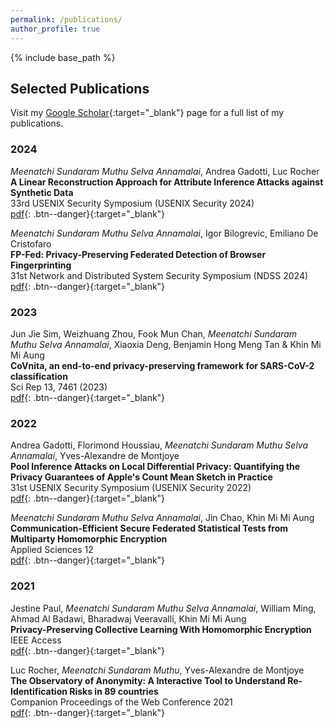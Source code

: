 ```yaml
---
permalink: /publications/
author_profile: true
---
```


{% include base_path %}

## Selected Publications

Visit my [Google Scholar](https://scholar.google.com/citations?user=zYVEyL4AAAAJ&hl=en){:target="_blank"} page for a full list of my publications.

### 2024

*Meenatchi Sundaram Muthu Selva Annamalai*, Andrea Gadotti, Luc Rocher  
**A Linear Reconstruction Approach for Attribute Inference Attacks against Synthetic Data**  
33rd USENIX Security Symposium (USENIX Security 2024)  
[pdf](https://arxiv.org/abs/2301.10053){: .btn--danger}{:target="_blank"}  

*Meenatchi Sundaram Muthu Selva Annamalai*, Igor Bilogrevic, Emiliano De Cristofaro  
**FP-Fed: Privacy-Preserving Federated Detection of Browser Fingerprinting**  
31st Network and Distributed System Security Symposium (NDSS 2024)  
[pdf](https://arxiv.org/abs/2311.16940){: .btn--danger}{:target="_blank"}  

### 2023

Jun Jie Sim, Weizhuang Zhou, Fook Mun Chan, *Meenatchi Sundaram Muthu Selva Annamalai*, Xiaoxia Deng, Benjamin Hong Meng Tan & Khin Mi Mi Aung  
**CoVnita, an end-to-end privacy-preserving framework for SARS-CoV-2 classification**  
Sci Rep 13, 7461 (2023)  
[pdf](https://www.nature.com/articles/s41598-023-34535-8){: .btn--danger}{:target="_blank"}  

### 2022

Andrea Gadotti, Florimond Houssiau, *Meenatchi Sundaram Muthu Selva Annamalai*, Yves-Alexandre de Montjoye  
**Pool Inference Attacks on Local Differential Privacy: Quantifying the Privacy Guarantees of Apple's Count Mean Sketch in Practice**  
31st USENIX Security Symposium (USENIX Security 2022)  
[pdf](https://www.usenix.org/system/files/sec22-gadotti_1.pdf){: .btn--danger}{:target="_blank"}  

*Meenatchi Sundaram Muthu Selva Annamalai*, Jin Chao, Khin Mi Mi Aung  
**Communication-Efficient Secure Federated Statistical Tests from Multiparty Homomorphic Encryption**  
Applied Sciences 12  
[pdf](https://www.mdpi.com/2076-3417/12/22/11462/pdf){: .btn--danger}{:target="_blank"}

### 2021

Jestine Paul, *Meenatchi Sundaram Muthu Selva Annamalai*, William Ming, Ahmad Al Badawi, Bharadwaj Veeravalli, Khin Mi Mi Aung  
**Privacy-Preserving Collective Learning With Homomorphic Encryption**  
IEEE Access  
[pdf](https://ieeexplore.ieee.org/stamp/stamp.jsp?arnumber=9543673){: .btn--danger}{:target="_blank"}  

Luc Rocher, *Meenatchi Sundaram Muthu*, Yves-Alexandre de Montjoye  
**The Observatory of Anonymity: A Interactive Tool to Understand Re-Identification Risks in 89 countries**  
Companion Proceedings of the Web Conference 2021  
[pdf](https://spiral.imperial.ac.uk/bitstream/10044/1/89328/2/www-observatory-final.pdf){: .btn--danger}{:target="_blank"}  